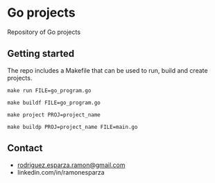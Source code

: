 # Go projects

Repository of Go projects

## Getting started

The repo includes a Makefile that can be used to run, build and create projects. 
```
make run FILE=go_program.go

make buildf FILE=go_program.go

make project PROJ=project_name

make buildp PROJ=project_name FILE=main.go
```

## Contact

* rodriguez.esparza.ramon@gmail.com
* linkedin.com/in/ramonesparza

